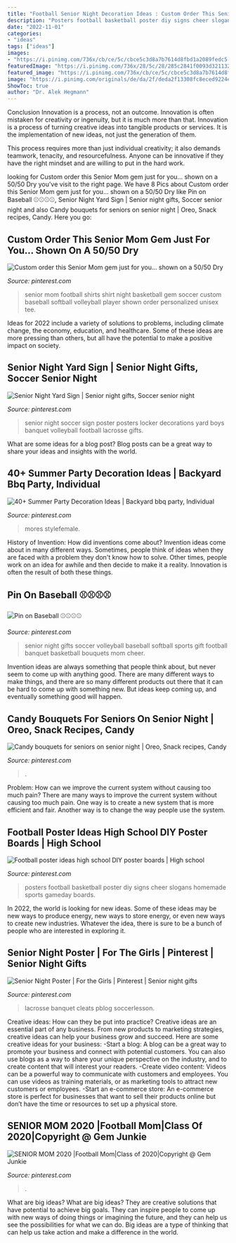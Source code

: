 ```yaml
---
title: "Football Senior Night Decoration Ideas : Custom Order This Senior Mom Gem Just For You... Shown On A 50/50 Dry"
description: "Posters football basketball poster diy signs cheer slogans homemade sports gameday boards"
date: "2022-11-01"
categories:
- "ideas"
tags: ["ideas"]
images:
- "https://i.pinimg.com/736x/cb/ce/5c/cbce5c3d8a7b7614d8fbd1a2089fedc5--cheer-posters-basketball-posters.jpg"
featuredImage: "https://i.pinimg.com/736x/28/5c/28/285c2841f0093d3211321b742ec1cc6a--senior-poster-ideas-sports-soccer-senior-night-posters.jpg?b=t"
featured_image: "https://i.pinimg.com/736x/cb/ce/5c/cbce5c3d8a7b7614d8fbd1a2089fedc5--cheer-posters-basketball-posters.jpg"
image: "https://i.pinimg.com/originals/de/da/2f/deda2f13308fc8eced9224ea902c2c18.jpg"
ShowToc: true
author: "Dr. Alek Hegmann"
---
```



Conclusion
Innovation is a process, not an outcome.
Innovation is often mistaken for creativity or ingenuity, but it is much more than that. Innovation is a process of turning creative ideas into tangible products or services. It is the implementation of new ideas, not just the generation of them.

This process requires more than just individual creativity; it also demands teamwork, tenacity, and resourcefulness. Anyone can be innovative if they have the right mindset and are willing to put in the hard work.

	

		
looking for Custom order this Senior Mom gem just for you... shown on a 50/50 Dry you've visit to the right page. We have 8 Pics about Custom order this Senior Mom gem just for you... shown on a 50/50 Dry like Pin on Baseball ⚾⚾⚾⚾, Senior Night Yard Sign | Senior night gifts, Soccer senior night and also Candy bouquets for seniors on senior night | Oreo, Snack recipes, Candy. Here you go:
		
    
## Custom Order This Senior Mom Gem Just For You... Shown On A 50/50 Dry

<img loading=lazy src="https://i.pinimg.com/originals/e9/8a/41/e98a41043bc8a8ee15482fe91509d190.jpg" onerror="this.onerror=null;this.src='https://tse4.mm.bing.net/th?id=OIP._-hH_zbQpsOFIkOyZMzNpwHaLI&amp;pid=15.1';" alt="Custom order this Senior Mom gem just for you... shown on a 50/50 Dry">

_Source: pinterest.com_

>senior mom football shirts shirt night basketball gem soccer custom baseball softball volleyball player shown order personalized unisex tee. 

	

Ideas for 2022 include a variety of solutions to problems, including climate change, the economy, education, and healthcare. Some of these ideas are more pressing than others, but all have the potential to make a positive impact on society.

    
## Senior Night Yard Sign | Senior Night Gifts, Soccer Senior Night

<img loading=lazy src="https://i.pinimg.com/736x/31/da/48/31da48309a888744ce2587c50decc12f--senior-night-soccer-senior-night-posters.jpg" onerror="this.onerror=null;this.src='https://tse4.mm.bing.net/th?id=OIP.TSYXN4gF3XGEkN2HpW40OgHaJ3&amp;pid=15.1';" alt="Senior Night Yard Sign | Senior night gifts, Soccer senior night">

_Source: pinterest.com_

>senior night soccer sign poster posters locker decorations yard boys banquet volleyball football lacrosse gifts. 

	

What are some ideas for a blog post?
Blog posts can be a great way to share your ideas and insights with the world.

    
## 40+ Summer Party Decoration Ideas | Backyard Bbq Party, Individual

<img loading=lazy src="https://i.pinimg.com/originals/9a/db/ed/9adbed007cdbe511f7109c8993b81f7d.jpg" onerror="this.onerror=null;this.src='https://tse4.mm.bing.net/th?id=OIP.DICwkUf1HjtDpvciaLgcRgHaLG&amp;pid=15.1';" alt="40+ Summer Party Decoration Ideas | Backyard bbq party, Individual">

_Source: pinterest.com_

>mores stylefemale. 

	

History of Invention: How did inventions come about?
Invention ideas come about in many different ways. Sometimes, people think of ideas when they are faced with a problem they don't know how to solve. Other times, people work on an idea for awhile and then decide to make it a reality. Innovation is often the result of both these things.

    
## Pin On Baseball ⚾⚾⚾⚾

<img loading=lazy src="https://i.pinimg.com/originals/de/da/2f/deda2f13308fc8eced9224ea902c2c18.jpg" onerror="this.onerror=null;this.src='https://tse1.mm.bing.net/th?id=OIP.jTQ-u7xj-bvxtoRCAHg6AAHaMK&amp;pid=15.1';" alt="Pin on Baseball ⚾⚾⚾⚾">

_Source: pinterest.com_

>senior night gifts soccer volleyball baseball softball sports gift football banquet basketball bouquets mom cheer. 

	

Invention ideas are always something that people think about, but never seem to come up with anything good. There are many different ways to make things, and there are so many different products out there that it can be hard to come up with something new. But ideas keep coming up, and eventually something good will happen.

    
## Candy Bouquets For Seniors On Senior Night | Oreo, Snack Recipes, Candy

<img loading=lazy src="https://i.pinimg.com/originals/a2/8b/29/a28b2916a9c399c25e86664c65a283f8.jpg" onerror="this.onerror=null;this.src='https://tse4.mm.bing.net/th?id=OIP.y7AKDWLvr2MALnL2mVg7PQHaJ4&amp;pid=15.1';" alt="Candy bouquets for seniors on senior night | Oreo, Snack recipes, Candy">

_Source: pinterest.com_

>. 

	

Problem: How can we improve the current system without causing too much pain?
There are many ways to improve the current system without causing too much pain. One way is to create a new system that is more efficient and fair. Another way is to change the way people use the system.

    
## Football Poster Ideas High School DIY Poster Boards | High School

<img loading=lazy src="https://i.pinimg.com/736x/cb/ce/5c/cbce5c3d8a7b7614d8fbd1a2089fedc5--cheer-posters-basketball-posters.jpg" onerror="this.onerror=null;this.src='https://tse3.mm.bing.net/th?id=OIP.lTYnknKkb63ma38khBAyjAHaNJ&amp;pid=15.1';" alt="Football poster ideas high school DIY poster boards | High school">

_Source: pinterest.com_

>posters football basketball poster diy signs cheer slogans homemade sports gameday boards. 

	

In 2022, the world is looking for new ideas. Some of these ideas may be new ways to produce energy, new ways to store energy, or even new ways to create new industries. Whatever the idea, there is sure to be a bunch of people who are interested in exploring it.

    
## Senior Night Poster | For The Girls | Pinterest | Senior Night Gifts

<img loading=lazy src="https://i.pinimg.com/736x/28/5c/28/285c2841f0093d3211321b742ec1cc6a--senior-poster-ideas-sports-soccer-senior-night-posters.jpg?b=t" onerror="this.onerror=null;this.src='https://tse4.mm.bing.net/th?id=OIP.nZpZL4CQukNMwPxLg_ZMUQAAAA&amp;pid=15.1';" alt="Senior Night Poster | For the Girls | Pinterest | Senior night gifts">

_Source: pinterest.com_

>lacrosse banquet cleats pblog soccerlesson. 

	

Creative ideas: How can they be put into practice?
Creative ideas are an essential part of any business. From new products to marketing strategies, creative ideas can help your business grow and succeed. Here are some creative ideas for your business: 
-Start a blog: A blog can be a great way to promote your business and connect with potential customers. You can also use blogs as a way to share your unique perspective on the industry, and to create content that will interest your readers. 
-Create video content: Videos can be a powerful way to communicate with customers and employees. You can use videos as training materials, or as marketing tools to attract new customers or employees. 
-Start an e-commerce store: An e-commerce store is perfect for businesses that want to sell their products online but don’t have the time or resources to set up a physical store.

    
## SENIOR MOM 2020 |Football Mom|Class Of 2020|Copyright @ Gem Junkie

<img loading=lazy src="https://i.pinimg.com/736x/6c/f9/96/6cf9968adf03bb546b69fde810670a2e.jpg" onerror="this.onerror=null;this.src='https://tse1.mm.bing.net/th?id=OIP.FlbknrjNNxVcsj2HjGZvIAHaJ4&amp;pid=15.1';" alt="SENIOR MOM 2020 |Football Mom|Class of 2020|Copyright @ Gem Junkie">

_Source: pinterest.com_

>. 

	

What are big ideas?
What are big ideas? They are creative solutions that have potential to achieve big goals. They can inspire people to come up with new ways of doing things or imagining the future, and they can help us see the possibilities for what we can do. Big ideas are a type of thinking that can help us take action and make a difference in the world.

